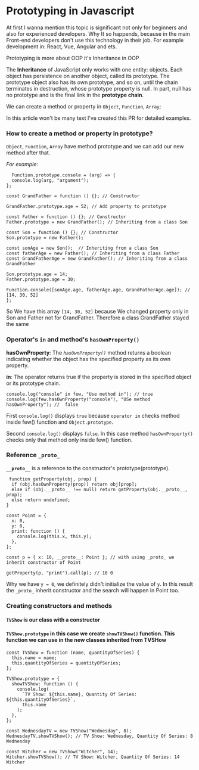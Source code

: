 # Prototyping in Javascript
At first I wanna mention this topic is significant not only for beginners and also for experienced developers. Why It so happends, because in the main Front-end
developers don't use this technology in their job. For example development in: React, Vue, Angular and ets.

Prototyping is more about OOP it's Inheritance in OOP

The **Inheritance** of JavaScript only works with one entity: objects. Each object has persistence on another object, called its prototype. 
The prototype object also has its own prototype, and so on, until the chain terminates in destruction, whose prototype property is null. In part, 
null has no prototype and is the final link in the **prototype chain**.

We can create a method or property in `Object`, `Function`, `Array`;

In this article won't be many text I've created this PR for detailed examples.

### How to create a method or property in prototype?

`Object`, `Function`, `Array` have method prototype and we can add our new method after that.

*For example*:

```no-highlight
  Function.prototype.console = (arg) => {
  console.log(arg, "argument");
};

const GrandFather = function () {}; // Constructor

GrandFather.prototype.age = 52; // Add property to prototype

const Father = function () {}; // Constructor
Father.prototype = new GrandFather(); // Inheriting from a class Son

const Son = function () {}; // Constructor
Son.prototype = new Father();

const sonAge = new Son();  // Inheriting from a class Son
const fatherAge = new Father(); // Inheriting from a class Father
const GrandFatherAge = new GrandFather(); // Inheriting from a class GrandFather

Son.prototype.age = 14;
Father.prototype.age = 30;

Function.console([sonAge.age, fatherAge.age, GrandFatherAge.age]); // [14, 30, 52]
};
```
So We have this array `[14, 30, 52]` because We changed property only in Son and Father not for GrandFather. Therefore a class GrandFather stayed the same


### Operator's `in` and method's `hasOwnProperty()`

**hasOwnProperty**: The *`hasOwnProperty()`* method returns a boolean indicating whether the object has the specified property as its own property.

**in**: The operator returns true if the property is stored in the specified object or its prototype chain.

```no-highlight
console.log("console" in few, "Use method in"); // true
console.log(few.hasOwnProperty("console"), "USe method hasOwnProperty"); //  false
```

First `console.log()` displays `true` because `operator in` checks method inside few() function and `Object.prototype`.

Second `console.log()` displays `false`. In this case method `hasOwnProperty()` checks only that method only inside few() function.

### Reference `_proto_`

**`__proto__`** is a reference to the constructor's prototype(prototype).

```no-highlight
 function getProperty(obj, prop) {
  if (obj.hasOwnProperty(prop)) return obj[prop];
  else if (obj.__proto__ !== null) return getProperty(obj.__proto__, prop);
  else return undefined;
}

const Point = {
  x: 0,
  y: 0,
  print: function () {
    console.log(this.x, this.y);
  },
};

const p = { x: 10, __proto__: Point }; // with using _proto_ we inherit constructor of Point

getProperty(p, "print").call(p); // 10 0
```
Why we have `y = 0`, we definitely didn't initialize the value of `y`. In this result the `_proto_` inherit constructor and the search will happen in Point too.


### Creating constructors and methods

#### `TVShow` is our class with a constructor
#### `TVShow.prototype` in this case we create `showTVShow()` function. This function we can use in the new classes inherited from TVSHow

```no-highlight
const TVShow = function (name, quantityOfSeries) {
  this.name = name;
  this.quantityOfSeries = quantityOfSeries;
};

TVShow.prototype = {
  showTVShow: function () {
    console.log(
      `TV Show: ${this.name}, Quantity Of Series: ${this.quantityOfSeries}`,
      this.name
    );
  },
};

const WednesdayTV = new TVShow("Wednesday", 8);
WednesdayTV.showTVShow(); // TV Show: Wednesday, Quantity Of Series: 8 Wednesday

const Witcher = new TVShow("Witcher", 14);
Witcher.showTVShow(); // TV Show: Witcher, Quantity Of Series: 14 Witcher
```



